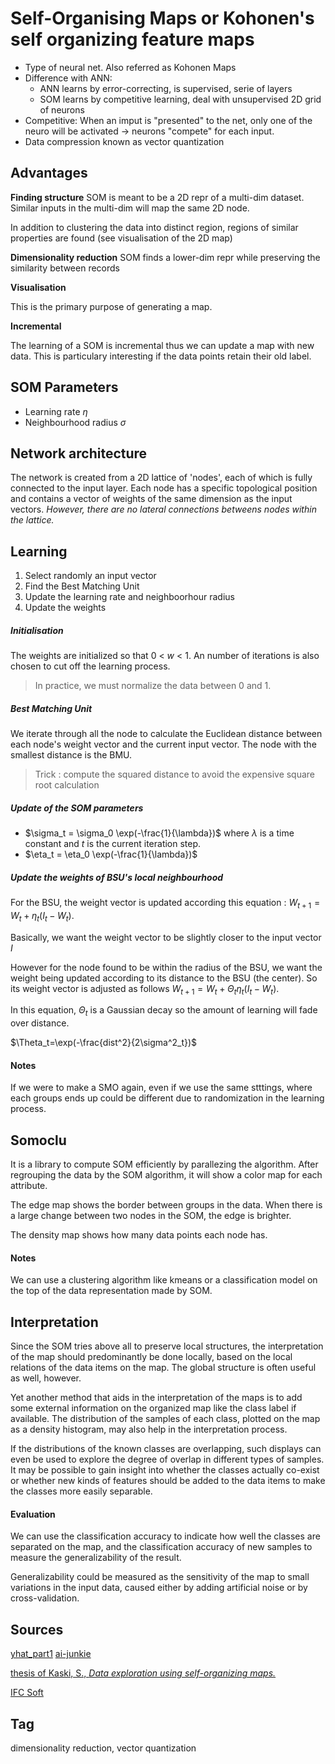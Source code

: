 # Self-Organising Maps or Kohonen's self organizing feature maps

- Type of neural net. Also referred as Kohonen Maps
- Difference with ANN:
   - ANN learns by error-correcting, is supervised, serie of layers
   - SOM learns by competitive learning, deal with unsupervised 2D grid of neurons
- Competitive: When an imput is "presented" to the net, only one of the neuro will be activated -> neurons "compete" for each input.
- Data compression known as vector quantization



## Advantages
**Finding structure**
SOM is meant to be a 2D repr of a multi-dim dataset. Similar inputs in the multi-dim will map the same 2D node. 

In addition to clustering the data into distinct region, regions of similar properties are found (see visualisation of the 2D map)

**Dimensionality reduction**
SOM finds a lower-dim repr while preserving the similarity between records

**Visualisation**

This is the primary purpose of generating a map. 

**Incremental**

The learning of a SOM is incremental thus we can update a map with new data. This is particulary interesting if the data points retain their old label.

## SOM Parameters

* Learning rate $\eta$
* Neighbourhood radius $\sigma$

## Network architecture

The network is created from a 2D lattice of 'nodes', each of which is fully connected to the input layer. Each node has a specific topological position and contains a vector of weights of the same dimension as the input vectors. *However, there are no lateral connections betweens nodes within the lattice.*

## Learning

1. Select randomly an input vector
2. Find the Best Matching Unit
3. Update the learning rate and neighboorhour radius
4. Update the weights

##### Initialisation

The weights are initialized so that 0 < $w$ < 1.  An number of iterations is also chosen to cut off the learning process.

> In practice, we must normalize the data between 0 and 1.

##### Best Matching Unit

We iterate through all the node to calculate the Euclidean distance between each node's weight vector and the current input vector. The node with the smallest distance is the BMU.

> Trick : compute the squared distance to avoid the expensive square root calculation

##### Update of the SOM parameters

* $\sigma_t = \sigma_0 \exp(-\frac{1}{\lambda})$ where $\lambda$ is a time constant and $t$ is the current iteration step.
* $\eta_t = \eta_0 \exp(-\frac{1}{\lambda})$

##### Update the weights of BSU's local neighbourhood

For the BSU, the weight vector is updated according this equation : $W_{t+1} = W_t+\eta_t(I_t-W_t)$.

Basically, we want the weight vector to be slightly closer to the input vector $I$ 

However for the node found to be within the radius of the BSU, we want the weight being updated according to its distance to the BSU (the center). So its weight vector is adjusted as follows $W_{t+1} = W_t+\Theta_t\eta_t(I_t-W_t)$. 

In this equation, $\Theta_t$ is a Gaussian decay so the amount of learning will fade over distance.

$\Theta_t=\exp(-\frac{dist^2}{2\sigma^2_t})$ 

#### Notes

If we were to make a SMO again, even if we use the same stttings, where each groups ends up could be different due to randomization in the learning process.

## Somoclu

It is a library to compute SOM efficiently by parallezing the algorithm. After regrouping the data by the SOM algorithm, it will show a color map for each attribute.

The edge map shows the border between groups in the data. When there is a large change between two nodes in the SOM, the edge is brighter.

The density map shows how many data points each node has.

#### Notes

We can use a clustering algorithm like kmeans or a classification model on the top of the data representation made by SOM.



## Interpretation

Since the SOM tries above all to preserve local structures, the interpretation of the map should predominantly be done locally, based on the local relations of the data items on the map.
The global structure is often useful as well, however.

Yet another method that aids in the interpretation of the maps is to add some external information on the organized map like the class label if available. The distribution of the samples of each class, plotted on the map as a density histogram, may also help in the interpretation process.

If the distributions of the known classes are overlapping, such displays can even be used to explore the degree of overlap in different types of samples. It may be possible to gain insight into whether the classes actually co-exist or whether new kinds of features should be added to the data items to make the classes more easily separable.

#### Evaluation

We can use the classification accuracy to indicate how well the classes are separated on the map, and the
classification accuracy of new samples to measure the generalizability of the result.

Generalizability could be measured as the sensitivity of the map to small variations in the input data, caused either by adding artificial noise or by cross-validation.

## Sources

[yhat_part1](http://blog.yhat.com/posts/self-organizing-maps-1.html)
[ai-junkie](http://www.ai-junkie.com/ann/som/som1.html)

[thesis of Kaski, S., *Data exploration using self-organizing maps.*](http://users.ics.aalto.fi/sami/thesis/thesis_tohtml.html)

[IFC Soft](http://homes.cs.washington.edu/~kthayer/ifcsoft/som.html)

## Tag

dimensionality reduction, vector quantization